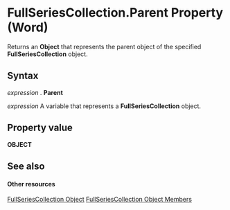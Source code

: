 
# FullSeriesCollection.Parent Property (Word)

Returns an  **Object** that represents the parent object of the specified **FullSeriesCollection** object.


## Syntax

 _expression_ . **Parent**

 _expression_ A variable that represents a **FullSeriesCollection** object.


## Property value

 **OBJECT**


## See also


#### Other resources


[FullSeriesCollection Object](a0786c15-27f7-5ba8-eaba-7b982d951fd8.md)
[FullSeriesCollection Object Members](44630853-8b1f-5632-0ac0-a45c3c9e573f.md)
